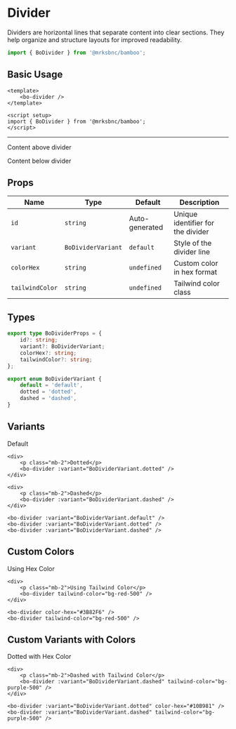 <script setup>
import { BoDivider, BoDividerVariant } from '@/components/bo-divider';
</script>

# Divider

Dividers are horizontal lines that separate content into clear sections. They help organize and structure layouts for improved readability.

```js
import { BoDivider } from '@mrksbnc/bamboo';
```

## Basic Usage

```vue
<template>
	<bo-divider />
</template>

<script setup>
import { BoDivider } from '@mrksbnc/bamboo';
</script>
```

<hr />
<div class="flex flex-col gap-4 my-6">
	<p>Content above divider</p>
	<bo-divider />
	<p>Content below divider</p>
</div>

## Props

| Name            | Type               | Default        | Description                       |
| --------------- | ------------------ | -------------- | --------------------------------- |
| `id`            | `string`           | Auto-generated | Unique identifier for the divider |
| `variant`       | `BoDividerVariant` | `default`      | Style of the divider line         |
| `colorHex`      | `string`           | `undefined`    | Custom color in hex format        |
| `tailwindColor` | `string`           | `undefined`    | Tailwind color class              |

## Types

```ts
export type BoDividerProps = {
	id?: string;
	variant?: BoDividerVariant;
	colorHex?: string;
	tailwindColor?: string;
};

export enum BoDividerVariant {
	default = 'default',
	dotted = 'dotted',
	dashed = 'dashed',
}
```

## Variants

<div class="flex flex-col gap-8 my-6">
	<div>
		<p class="mb-2">Default</p>
		<bo-divider :variant="BoDividerVariant.default" />
	</div>
	
	<div>
		<p class="mb-2">Dotted</p>
		<bo-divider :variant="BoDividerVariant.dotted" />
	</div>
	
	<div>
		<p class="mb-2">Dashed</p>
		<bo-divider :variant="BoDividerVariant.dashed" />
	</div>
</div>

```vue
<bo-divider :variant="BoDividerVariant.default" />
<bo-divider :variant="BoDividerVariant.dotted" />
<bo-divider :variant="BoDividerVariant.dashed" />
```

## Custom Colors

<div class="flex flex-col gap-8 my-6">
	<div>
		<p class="mb-2">Using Hex Color</p>
		<bo-divider color-hex="#3B82F6" />
	</div>
	
	<div>
		<p class="mb-2">Using Tailwind Color</p>
		<bo-divider tailwind-color="bg-red-500" />
	</div>
</div>

```vue
<bo-divider color-hex="#3B82F6" />
<bo-divider tailwind-color="bg-red-500" />
```

## Custom Variants with Colors

<div class="flex flex-col gap-8 my-6">
	<div>
		<p class="mb-2">Dotted with Hex Color</p>
		<bo-divider :variant="BoDividerVariant.dotted" color-hex="#10B981" />
	</div>
	
	<div>
		<p class="mb-2">Dashed with Tailwind Color</p>
		<bo-divider :variant="BoDividerVariant.dashed" tailwind-color="bg-purple-500" />
	</div>
</div>

```vue
<bo-divider :variant="BoDividerVariant.dotted" color-hex="#10B981" />
<bo-divider :variant="BoDividerVariant.dashed" tailwind-color="bg-purple-500" />
```

